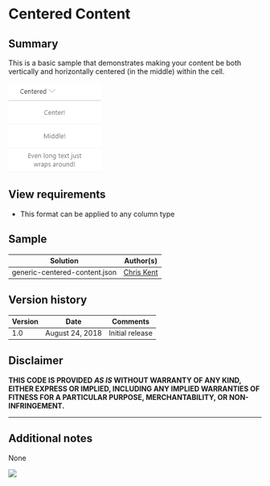 # Centered Content

## Summary
This is a basic sample that demonstrates making your content be both vertically and horizontally centered (in the middle) within the cell.

![screenshot of the sample](./assets/screenshot.png)

## View requirements
- This format can be applied to any column type

## Sample

Solution|Author(s)
--------|---------
generic-centered-content.json | [Chris Kent](https://twitter.com/thechriskent)

## Version history

Version|Date|Comments
-------|----|--------
1.0|August 24, 2018|Initial release

## Disclaimer
**THIS CODE IS PROVIDED *AS IS* WITHOUT WARRANTY OF ANY KIND, EITHER EXPRESS OR IMPLIED, INCLUDING ANY IMPLIED WARRANTIES OF FITNESS FOR A PARTICULAR PURPOSE, MERCHANTABILITY, OR NON-INFRINGEMENT.**

---

## Additional notes
None

<img src="https://telemetry.sharepointpnp.com/sp-dev-list-formatting/column-samples/generic-centered-content" />